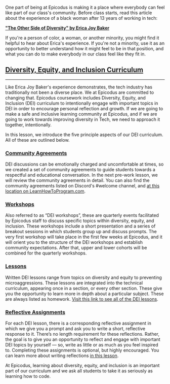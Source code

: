 One part of being at Epicodus is making it a place where everybody can feel like part of our class's community. Before class starts, read this article about the experience of a black woman after 13 years of working in tech:

**<span class="glyphicon glyphicon-link"></span> ["The Other Side of Diversity" by Erica Joy Baker](https://web.archive.org/web/20141205162959/https://medium.com/thelist/the-other-side-of-diversity-1bb3de2f053e)** 

If you're a person of color, a woman, or another minority, you might find it helpful to hear about Erica's experience. If you're not a minority, use it as an opportunity to better understand how it might feel to be in that position, and what you can do to make everybody in our class feel like they fit in.

## [Diversity, Equity, and Inclusion Curriculum](#diversity-equity-and-inclusion-curriculum)

---

Like Erica Joy Baker's experience demonstrates, the tech industry has traditionally not been a diverse place. We at Epicodus are committed to changing that. Epicodus coursework includes Diversity, Equity, and Inclusion (DEI) curriculum to intentionally engage with important topics in DEI in order to encourage personal reflection and growth. If we are going to make a safe and inclusive learning community at Epicodus, and if we are going to work towards improving diversity in Tech, we need to approach it together, intentionally. 

In this lesson, we introduce the five principle aspects of our DEI curriculum. All of these are outlined below.

### [Community Agreements](#community-agreements)

DEI discussions can be emotionally charged and uncomfortable at times, so we created a set of community agreements to guide students towards a respectful and educational conversation. In the next pre-work lesson, we will review the community agreements in detail. You can also find the community agreements listed on Discord's #welcome channel, and [at this location on LearnHowToProgram.com](https://new.learnhowtoprogram.com/diversity-equity-and-inclusion/dei-curriculum-overview/community-agreements).

### [Workshops](#workshops)

Also referred to as “DEI workshops”, these are quarterly events facilitated by Epicodus staff to discuss specific topics within diversity, equity, and inclusion. These workshops include a short presentation and a series of breakout sessions in which students group up and discuss prompts. The very first workshop will take place in the first few weeks at Epicodus, and it will orient you to the structure of the DEI workshops and establish community expectations. After that, upper and lower cohorts will be combined for the quarterly workshops. 

### [Lessons](#written-lesson)

Written DEI lessons range from topics on diversity and equity to preventing microaggressions. These lessons are integrated into the technical curriculum, appearing once in a section, or every other section. These give you the opportunity to learn more in depth about a particular subject. These are always listed as homework. [Visit this link to see all of the DEI lessons](https://new.learnhowtoprogram.com/diversity-equity-and-inclusion).

### [Reflective Assignments](#reflective-assignments)

For each DEI lesson, there is a corresponding reflective assignment in which we give you a prompt and ask you to write a short, reflective response to it. There’s no length requirement for these reflections. Rather, the goal is to give you an opportunity to reflect and engage with important DEI topics by yourself — so, write as little or as much as you feel inspired to. Completing these assignments is optional, but highly encouraged. You can learn more about writing reflections [in this lesson](https://new.learnhowtoprogram.com/introduction-to-programming/getting-started-at-epicodus/dei-reflective-assignments). 

At Epicodus, learning about diversity, equity, and inclusion is an important part of our curriculum and we ask all students to take it as seriously as learning how to code.